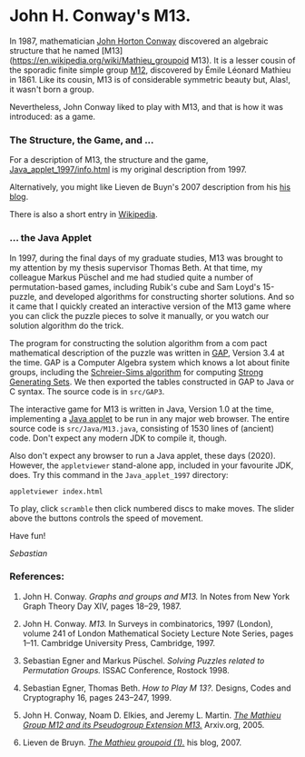 # John H. Conway's M13.

In 1987, mathematician [John Horton Conway](https://en.wikipedia.org/wiki/John_Horton_Conway) discovered an algebraic structure that he named [M13](https://en.wikipedia.org/wiki/Mathieu_groupoid M13). It is a lesser cousin of the sporadic finite simple group [M12](https://en.wikipedia.org/wiki/Mathieu_group_M12), discovered by Émile Léonard Mathieu in 1861. Like its cousin, M13 is of considerable symmetric beauty but, Alas!, it wasn't born a group.

Nevertheless, John Conway liked to play with M13, and that is how it was introduced: as a game.

### The Structure, the Game, and ...

For a description of M13, the structure and the game, [Java_applet_1997/info.html](https://github.com/egner/M13/Java_applet_1997/info.html) is my original description from 1997.

Alternatively, you might like Lieven de Buyn's 2007 description from his [his blog](http://www.neverendingbooks.org/conways-puzzle-m13).

There is also a short entry in [Wikipedia](https://en.wikipedia.org/wiki/Mathieu_groupoid).

### ... the Java Applet

In 1997, during the final days of my graduate studies, M13 was brought to my attention by my thesis supervisor Thomas Beth. At that time, my colleague Markus Püschel and me had studied quite a number of permutation-based games, including Rubik's cube and Sam Loyd's 15-puzzle, and developed algorithms for constructing shorter solutions. And so it came that I quickly created an interactive version of the M13 game where you can click the puzzle pieces to solve it manually, or you watch our solution algorithm do the trick.

The program for constructing the solution algorithm from a com pact mathematical description of the puzzle was written in [GAP](https://en.wikipedia.org/wiki/GAP_\(computer_algebra_system\)), Version 3.4 at the time. GAP is a Computer Algebra system which knows a lot about finite groups, including the [Schreier-Sims algorithm](https://en.wikipedia.org/wiki/Schreier–Sims_algorithm) for computing [Strong Generating Sets](https://en.wikipedia.org/wiki/Strong_generating_set). We then exported the tables constructed in GAP to Java or C syntax. The source code is in `src/GAP3`.

The interactive game for M13 is written in Java, Version 1.0 at the time, implementing a [Java applet](https://en.wikipedia.org/wiki/Java_applet) to be run in any major web browser. The entire source code is `src/Java/M13.java`, consisting of 1530 lines of (ancient) code. Don't expect any modern JDK to compile it, though.

Also don't expect any browser to run a Java applet, these days (2020). However, the `appletviewer` stand-alone app, included in your favourite JDK, does. Try this command in the `Java_applet_1997` directory:

```
appletviewer index.html
```

To play, click `scramble` then click numbered discs to make moves. The slider above the buttons controls the speed of movement.

Have fun!

_Sebastian_

### References:

1. John H. Conway. _Graphs and groups and M13._ In Notes from New York Graph Theory Day XIV, pages 18–29, 1987.

2. John H. Conway. _M13._ In Surveys in combinatorics, 1997 (London), volume 241 of London Mathematical Society Lecture Note Series, pages 1–11. Cambridge University Press, Cambridge, 1997.

3. Sebastian Egner and Markus Püschel. _Solving Puzzles related to Permutation Groups._ ISSAC Conference, Rostock 1998.

4. Sebastian Egner, Thomas Beth. _How to Play M 13?._ Designs, Codes and Cryptography 16, pages 243–247, 1999. 

5. John H. Conway, Noam D. Elkies, and Jeremy L. Martin. [_The Mathieu Group M12 and its Pseudogroup Extension M13._](https://arxiv.org/pdf/math/0508630.pdf) Arxiv.org, 2005. 

6. Lieven de Bruyn. [_The Mathieu groupoid (1)._](http://www.neverendingbooks.org/the-mathieu-groupoid-1) his blog, 2007.
